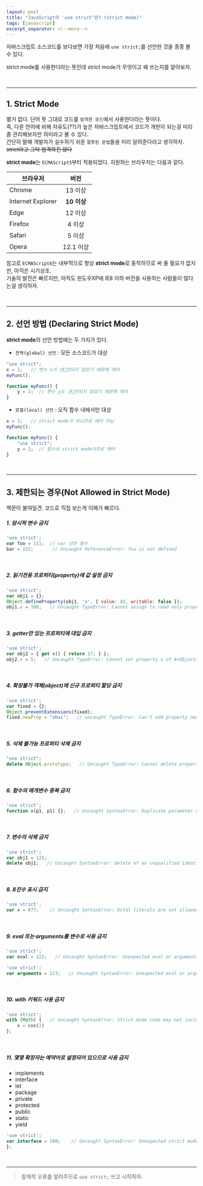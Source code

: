 ```yaml
---
layout: post
title: "JavaScript의 'use strict'란? (strict mode)"
tags: [javascript]
excerpt_separator: <!--more-->
---
```


자바스크립트 소스코드를 보다보면 가장 처음에 `use strict;`를 선언한 것을 종종 볼 수 있다.
<!--more-->  
strict mode를 사용한다라는 뜻인데 strict mode가 무엇이고 왜 쓰는지를 알아보자.

<br>

--------------------------------------------------

## 1. Strict Mode

별거 없다. 단어 뜻 그대로 코드를 `엄격한 모드`에서 사용한다라는 뜻이다.  
즉, 다른 언어에 비해 자유도(??)가 높은 자바스크립트에서 코드가 개판이 되는걸 미리 좀 관리해보자란 의미라고 볼 수 있다.  
간단히 말해 개발자가 실수하기 쉬운 `잘못된 문법`들을 미리 알려준다라고 생각하자.  
~~strict라고 그닥 엄격하진 않다~~  

**strict mode**는 `ECMAScript5`부터 적용되었다. 지원하는 브라우저는 다음과 같다.

브라우저 | 버전
------|:---:
Chrome | 13 이상
Internet Explorer | **10 이상**
Edge | 12 이상
Firefox | 4 이상
Safari | 5 이상
Opera | 12.1 이상

참고로 `ECMAScript6`는 내부적으로 항상 **strict mode**로 동작하므로 써 줄 필요가 없지만, 아직은 시기상조.  
기술의 발전은 빠르지만, 아직도 윈도우XP에 IE8 이하 버전을 사용하는 사람들이 많다는걸 생각하자.

<br>

--------------------------------------------------

## 2. 선언 방법 (Declaring Strict Mode)
**strict mode**의 선언 방법에는 두 가지가 있다.

- `전역(global) 선언` : 모든 소스코드가 대상

```javascript
"use strict";
x = 1;   // 변수 x가 선언되지 않았기 때문에 에러
myFunc();

function myFunc() {
    y = 2;  // 변수 y도 선언되지 않았기 때문에 에러
}
```

- `로컬(local) 선언` : 오직 함수 내에서만 대상

```javascript
x = 1;   // strict mode가 아니므로 에러 아님
myFunc();

function myFunc() {
    "use strict";
    y = 2;  // 함수내 strict mode이므로 에러
}
```

<br>

--------------------------------------------------

## 3. 제한되는 경우(Not Allowed in Strict Mode)

백문이 불여일견. 코드로 직접 보는게 이해가 빠르다.

##### 1. 암시적 변수 금지
```javascript
'use strict';
var foo = 111;  // var 선언 필수 
bar = 222;       // Uncaught ReferenceError: foo is not defined
```
<br>

##### 2. 읽기전용 프로퍼티(property)에 값 설정 금지
```javascript
'use strict';
var obj1 = {};
Object.defineProperty(obj1, 'x', { value: 42, writable: false });
obj1.x = 100;   // Uncaught TypeError: Cannot assign to read only property 'x' of object '#<Object>'
```
<br>

##### 3. getter만 있는 프로퍼티에 대입 금지
```javascript
'use strict';
var obj2 = { get x() { return 17; } };
obj2.x = 5;   // Uncaught TypeError: Cannot set property x of #<Object> which has only a getter
```
<br>

##### 4. 확장불가 객체(object)에 신규 프로퍼티 할당 금지
```javascript
'use strict';
var fixed = {};
Object.preventExtensions(fixed);
fixed.newProp = "ohai";   // uncaught TypeError: Can't add property newProp, object is not extensible
```
<br>

##### 5. 삭제 불가능 프로퍼티 삭제 금지
```javascript
"use strict";
delete Object.prototype;   // Uncaught TypeError: Cannot delete property 'prototype' of function Object() { [native code] }
```
<br>

##### 6. 함수의 매개변수 중복 금지
```javascript
'use strict';
function x(p1, p1) {};   // Uncaught SyntaxError: Duplicate parameter name not allowed in this context
```
<br>

##### 7. 변수의 삭제 금지
```javascript
'use strict';
var obj1 = 123;
delete obj1;   // Uncaught SyntaxError: Delete of an unqualified identifier in strict mode.
```
<br>

##### 8. 8진수 표시 금지
```javascript
'use strict';
var x = 077;    // Uncaught SyntaxError: Octal literals are not allowed in strict mode.
```
<br>

##### 9. eval 또는 arguments를 변수로 사용 금지
```javascript
'use strict';
var eval = 123;   // Uncaught SyntaxError: Unexpected eval or arguments in strict mode
```
```javascript
'use strict';
var arguments = 123;   // Uncaught SyntaxError: Unexpected eval or arguments in strict mode
```
<br>

##### 10. with 키워드 사용 금지
```javascript
'use strict';
with (Math) {   // Uncaught SyntaxError: Strict mode code may not include a with statement
    x = cos(2)
};
```
<br>

##### 11. 몇몇 확장자는 예약어로 설정되어 있으므로 사용 금지
- implements
- interface
- let
- package
- private
- protected
- public
- static
- yield

```javascript
'use strict';
var interface = 100;    // Uncaught SyntaxError: Unexpected strict mode reserved word
};
```
<br>


--------------------------------------------------

> 잠재적 오류를 알려주므로 `use strict;` 쓰고 시작하자.